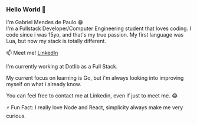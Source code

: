 ### Hello World 👋

I'm Gabriel Mendes de Paulo 😁<br/>
I'm a Fullstack Developer/Computer Engineering student that loves coding. I code since i was 15yo, and that's my true passion. My first language was Lua, but now my stack is totally different.<br/>

📫 Meet me! [LinkedIn](https://www.linkedin.com/in/dev-gabriel-mendes/)<br/>

I'm currently working at Dotlib as a Full Stack.<br/>

My current focus on learning is Go, but i'm always looking into improving myself on what i already know.<br/>

You can feel free to contact me at Linkedin, even if just to meet me. 😂<br/>

⚡ Fun Fact: I really love Node and React, simplicity always make me very curious.
